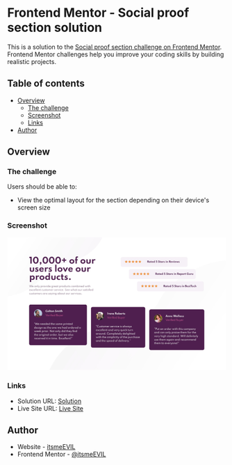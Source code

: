 # Frontend Mentor - Social proof section solution

This is a solution to the [Social proof section challenge on Frontend Mentor](https://www.frontendmentor.io/challenges/social-proof-section-6e0qTv_bA). Frontend Mentor challenges help you improve your coding skills by building realistic projects.

## Table of contents

-   [Overview](#overview)
    -   [The challenge](#the-challenge)
    -   [Screenshot](#screenshot)
    -   [Links](#links)
-   [Author](#author)

## Overview

### The challenge

Users should be able to:

-   View the optimal layout for the section depending on their device's screen size

### Screenshot

![](./images/screenshot.jpg)

### Links

-   Solution URL: [Solution](https://www.frontendmentor.io/solutions/social-proof-section-html-css-L5I7t2ffi)
-   Live Site URL: [Live Site](https://itsmeevil-frontendmentor-solutions.netlify.app/social-proof-section)

## Author

-   Website - [itsmeEVIL](https://itsmeevil.github.io)
-   Frontend Mentor - [@itsmeEVIL](https://www.frontendmentor.io/profile/itsmeevil)
